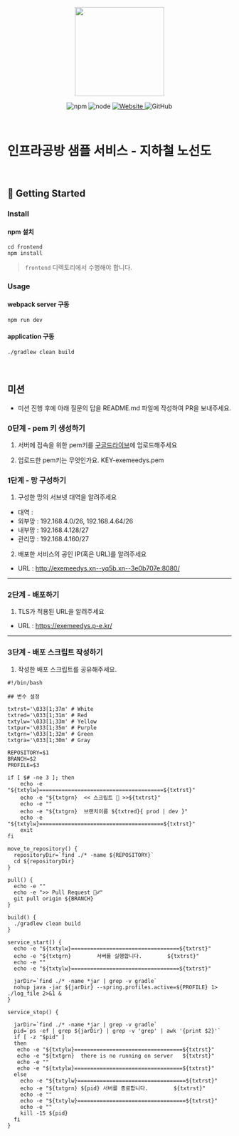 <p align="center">
    <img width="200px;" src="https://raw.githubusercontent.com/woowacourse/atdd-subway-admin-frontend/master/images/main_logo.png"/>
</p>
<p align="center">
  <img alt="npm" src="https://img.shields.io/badge/npm-%3E%3D%205.5.0-blue">
  <img alt="node" src="https://img.shields.io/badge/node-%3E%3D%209.3.0-blue">
  <a href="https://edu.nextstep.camp/c/R89PYi5H" alt="nextstep atdd">
    <img alt="Website" src="https://img.shields.io/website?url=https%3A%2F%2Fedu.nextstep.camp%2Fc%2FR89PYi5H">
  </a>
  <img alt="GitHub" src="https://img.shields.io/github/license/next-step/atdd-subway-service">
</p>

<br>

# 인프라공방 샘플 서비스 - 지하철 노선도

<br>

## 🚀 Getting Started

### Install
#### npm 설치
```
cd frontend
npm install
```
> `frontend` 디렉토리에서 수행해야 합니다.

### Usage
#### webpack server 구동
```
npm run dev
```
#### application 구동
```
./gradlew clean build
```
<br>

## 미션

* 미션 진행 후에 아래 질문의 답을 README.md 파일에 작성하여 PR을 보내주세요.

### 0단계 - pem 키 생성하기

1. 서버에 접속을 위한 pem키를 [구글드라이브](https://drive.google.com/drive/folders/1dZiCUwNeH1LMglp8dyTqqsL1b2yBnzd1?usp=sharing)에 업로드해주세요

2. 업로드한 pem키는 무엇인가요.
KEY-exemeedys.pem

### 1단계 - 망 구성하기
1. 구성한 망의 서브넷 대역을 알려주세요
- 대역 :   
- 외부망 : 192.168.4.0/26, 192.168.4.64/26  
- 내부망 : 192.168.4.128/27  
- 관리망 : 192.168.4.160/27  

2. 배포한 서비스의 공인 IP(혹은 URL)를 알려주세요

- URL : http://exemeedys.xn--yq5b.xn--3e0b707e:8080/



---

### 2단계 - 배포하기
1. TLS가 적용된 URL을 알려주세요

- URL : https://exemeedys.p-e.kr/

---

### 3단계 - 배포 스크립트 작성하기

1. 작성한 배포 스크립트를 공유해주세요.
```
#!/bin/bash

## 변수 설정

txtrst='\033[1;37m' # White
txtred='\033[1;31m' # Red
txtylw='\033[1;33m' # Yellow
txtpur='\033[1;35m' # Purple
txtgrn='\033[1;32m' # Green
txtgra='\033[1;30m' # Gray

REPOSITORY=$1
BRANCH=$2
PROFILE=$3

if [ $# -ne 3 ]; then
    echo -e "${txtylw}=======================================${txtrst}"
    echo -e "${txtgrn}  << 스크립트 🧐 >>${txtrst}"
    echo -e ""
    echo -e "${txtgrn}  브랜치이름 ${txtred}{ prod | dev }"
    echo -e "${txtylw}=======================================${txtrst}"
    exit
fi

move_to_repository() {
  repositoryDir=`find ./* -name ${REPOSITORY}`  
  cd ${repositoryDir}
}

pull() {
  echo -e ""
  echo -e ">> Pull Request 🏃♂️"
  git pull origin ${BRANCH}
}

build() {
  ./gradlew clean build
}

service_start() {
  echo -e "${txtylw}==================================${txtrst}"
  echo -e "${txtgrn}        서버를 실행합니다.        ${txtrst}"
  echo -e ""
  echo -e "${txtylw}==================================${txtrst}"

  jarDir=`find ./* -name *jar | grep -v gradle`
  nohup java -jar ${jarDir} --spring.profiles.active=${PROFILE} 1> ./log_file 2>&1 &
}

service_stop() {	

  jarDir=`find ./* -name *jar | grep -v gradle`
  pid=`ps -ef | grep ${jarDir} | grep -v 'grep' | awk '{print $2}'`
  if [ -z "$pid" ] 
  then
   echo -e "${txtylw}==================================${txtrst}"
   echo -e "${txtgrn}  there is no running on server   ${txtrst}"
   echo -e ""
   echo -e "${txtylw}==================================${txtrst}"
  else 
    echo -e "${txtylw}==================================${txtrst}"
    echo -e "${txtgrn} ${pid} 서버를 종료합니다.        ${txtrst}"
    echo -e ""
    echo -e "${txtylw}==================================${txtrst}"
    echo -e ""
    kill -15 ${pid}
  fi
}

```


